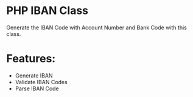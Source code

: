 PHP IBAN Class
==============

Generate the IBAN Code with Account Number and Bank Code with this class.

Features:
==============
* Generate IBAN
* Validate IBAN Codes
* Parse IBAN Code

